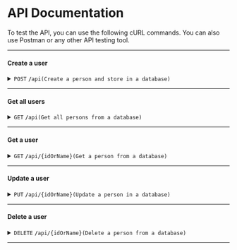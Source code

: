 
# API Documentation

To test the API, you can use the following cURL commands. You can also use Postman or any other API testing tool.

------------------------------------------------------------------------------------------

#### Create a user

<details>
 <summary><code>POST</code> <code><b>/</b></code><code>api</code><code>(Create a person and store in a database)</code></summary>

##### Parameters

> | name      |  type     | data type               | description                                                           |
> |-----------|-----------|-------------------------|-----------------------------------------------------------------------|
> | name      |  required | json(string)  |name of user  |

##### Responses

> | http code     | content-type                      | response                                                            |
> |---------------|-----------------------------------|---------------------------------------------------------------------|
> | `200`         | `application/json`        | `{"name":<name stored>,"id":"user_id"}`     |
> | `400`         | `application/json`         | `{"msg":"name already in use"}`    |
> |`500` | `application/json` | `{"msg":"failed to create user"}` |

##### Example cURL

> ```javascript
>  curl -X POST -H "Content-Type: application/json" --data @post.json "http://localhost:8000/api"
> ```
>
>```python
>import requests
>import json
>
>url = "http://localhost:8000/api"
>payload = {
>  "name": "test"
>}
>headers = {
>  'Content-Type': 'application/json'
>}
>
>response = requests.request("POST", url, headers=headers, data = json.dumps(payload))
>
>print(response.text.encode('utf8'))

</details>

------------------------------------------------------------------------------------------

#### Get all users

<details>
 <summary><code>GET</code> <code><b>/</b></code><code>api</code><code>(Get all persons from a database)</code></summary>

##### Parameters

> | name      |  type     | data type               | description                                                           |
> |-----------|-----------|-------------------------|-----------------------------------------------------------------------|
> | none      |  required | none  |none |

##### Responses

> | http code     | content-type                      | response                                                            |
> |---------------|-----------------------------------|---------------------------------------------------------------------|
> | `200`         | `application/json`        | `list({"name":<name stored>,"id":"user_id"})`     |
> | `404`         | `application/json`         | `{"msg":"no users found"}`    |
> |`500` | `application/json` | `{"msg":"failed to get users"}` |

##### Example cURL

> ```javascript
>  curl -X GET -H "Content-Type: application/json" "http://localhost:8000/api"
> ```

>```python
>import requests
>import json
>
>url = "http://localhost:8000/api"
>payload = {}
>headers = {
>  'Content-Type': 'application/json'
>}
>
>response = requests.request("GET", url, headers=headers, data = payload)
>
>print(response.text.encode('utf8'))
>```

</details>

------------------------------------------------------------------------------------------

#### Get a user

<details>
 <summary><code>GET</code> <code><b>/</b></code><code>api/{idOrName}</code><code>(Get a person from a database)</code></summary>

##### Parameters

> | name      |  type     | data type               | description                                                           |
> |-----------|-----------|-------------------------|-----------------------------------------------------------------------|
> | IdOrName      |  required | url(param)  |name or id of user |
>

##### Responses

> | http code     | content-type                      | response                                                            |
> |---------------|-----------------------------------|---------------------------------------------------------------------|
> | `201`         | `application/json`        | `{"name":<name stored>,"id":"user_id"}`     |
> | `400`         | `application/json`                | `{"msg":"id or name is required"}`                            |
> | `404`         | `application/json`         | `{"msg":"user not found"}`    |
 
##### Example cURL

> ```javascript
>  curl -X GET -H "Content-Type: application/json" "http://localhost:8000/api/{idorname}"
> ```

>```python
>import requests
>import json
>
>url = "http://localhost:8000/api/{idorname}"
>payload = {}
>headers = {
>  'Content-Type': 'application/json'
>}
>
>response = requests.request("GET", url, headers=headers, data = payload)
>
>print(response.text.encode('utf8'))
>```

</details>

------------------------------------------------------------------------------------------

#### Update a user

<details>
 <summary><code>PUT</code> <code><b>/</b></code><code>api/{idOrName}</code><code>(Update a person in a database)</code></summary>

##### Parameters

> | name      |  type     | data type               | description                                                           |
> |-----------|-----------|-------------------------|-----------------------------------------------------------------------|
> | IdOrName      |  required | url(param)  |name or id of user |
> | name      |  required | json(string)  |name of user  |

##### Responses

> | http code     | content-type                      | response                                                            |
> |---------------|-----------------------------------|---------------------------------------------------------------------|
> | `400`         | `application/json`         | `{"msg":"name already in use"}`    |
> | `404`         | `application/json`         | `{"msg":"user not found"}`    |
> |`500` | `application/json` | `{"msg":"failed to update user"}` |

##### Example cURL

> ```javascript
>  curl -X PUT -H "Content-Type: application/json" --data @put.json "http://localhost:8000/api/{idorname}"
> ```

>```python
>import requests
>import json
>
>url = "http://localhost:8000/api/{idorname}"
>payload = {}
>headers = {
>  'Content-Type': 'application/json'
>}
>
>response = requests.request("PUT", url, headers=headers, data = payload)
>
>print(response.text.encode('utf8'))
>```

</details>

------------------------------------------------------------------------------------------

#### Delete a user

<details>
 <summary><code>DELETE</code> <code><b>/</b></code><code>api/{idOrName}</code><code>(Delete a person from a database)</code></summary>

##### Parameters

> | name      |  type     | data type               | description                                                           |
> |-----------|-----------|-------------------------|-----------------------------------------------------------------------|
> | IdOrName      |  required | url(param)  |name or id of user |

##### Responses

> | http code     | content-type                      | response                                                            |
> |---------------|-----------------------------------|---------------------------------------------------------------------|
> | `204`         | `application/json`        | `{"msg":"user deleted"}`     |
> | `404`         | `application/json`         | `{"msg":"user not found"}`    |
> |`500` | `application/json` | `{"msg":"failed to delete user"}` |

##### Example cURL

> ```javascript
>  curl -X DELETE -H "Content-Type: application/json" "http://localhost:8000/api/{idorname}"
> ```
>```python
>import requests
>import json
>
>url = "http://localhost:8000/api/{idorname}"
>payload = {}
>headers = {
>  'Content-Type': 'application/json'
>}
>
>response = requests.request("DELETE", url, headers=headers, data = payload)
>
>print(response.text.encode('utf8'))
>```

</details>

------------------------------------------------------------------------------------------

